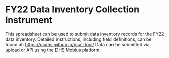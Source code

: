 # FY22 Data Inventory Collection Instrument
This spreadsheet can be used to submit data inventory records for the FY22 data inventory.
Detailed instructions, including field definitions, can be found at: https://usdhs.github.io/dcat-tool/
Data can be submitted via upload or API using the DHS Mobius platform.
